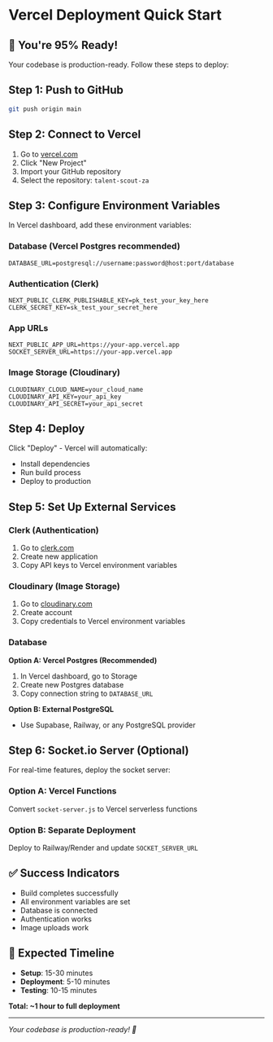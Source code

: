 # Vercel Deployment Quick Start

## 🚀 You're 95% Ready!

Your codebase is production-ready. Follow these steps to deploy:

## Step 1: Push to GitHub
```bash
git push origin main
```

## Step 2: Connect to Vercel
1. Go to [vercel.com](https://vercel.com)
2. Click "New Project"
3. Import your GitHub repository
4. Select the repository: `talent-scout-za`

## Step 3: Configure Environment Variables
In Vercel dashboard, add these environment variables:

### Database (Vercel Postgres recommended)
```
DATABASE_URL=postgresql://username:password@host:port/database
```

### Authentication (Clerk)
```
NEXT_PUBLIC_CLERK_PUBLISHABLE_KEY=pk_test_your_key_here
CLERK_SECRET_KEY=sk_test_your_secret_here
```

### App URLs
```
NEXT_PUBLIC_APP_URL=https://your-app.vercel.app
SOCKET_SERVER_URL=https://your-app.vercel.app
```

### Image Storage (Cloudinary)
```
CLOUDINARY_CLOUD_NAME=your_cloud_name
CLOUDINARY_API_KEY=your_api_key
CLOUDINARY_API_SECRET=your_api_secret
```

## Step 4: Deploy
Click "Deploy" - Vercel will automatically:
- Install dependencies
- Run build process
- Deploy to production

## Step 5: Set Up External Services

### Clerk (Authentication)
1. Go to [clerk.com](https://clerk.com)
2. Create new application
3. Copy API keys to Vercel environment variables

### Cloudinary (Image Storage)
1. Go to [cloudinary.com](https://cloudinary.com)
2. Create account
3. Copy credentials to Vercel environment variables

### Database
**Option A: Vercel Postgres (Recommended)**
1. In Vercel dashboard, go to Storage
2. Create new Postgres database
3. Copy connection string to `DATABASE_URL`

**Option B: External PostgreSQL**
- Use Supabase, Railway, or any PostgreSQL provider

## Step 6: Socket.io Server (Optional)
For real-time features, deploy the socket server:

### Option A: Vercel Functions
Convert `socket-server.js` to Vercel serverless functions

### Option B: Separate Deployment
Deploy to Railway/Render and update `SOCKET_SERVER_URL`

## ✅ Success Indicators
- Build completes successfully
- All environment variables are set
- Database is connected
- Authentication works
- Image uploads work

## 🎯 Expected Timeline
- **Setup**: 15-30 minutes
- **Deployment**: 5-10 minutes
- **Testing**: 10-15 minutes

**Total: ~1 hour to full deployment**

---
*Your codebase is production-ready! 🚀* 